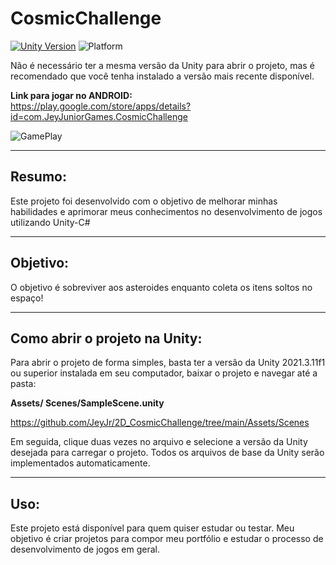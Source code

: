 # CosmicChallenge

[![Unity Version](https://img.shields.io/badge/Unity-2021.3.11f1-blue.svg)](https://unity.com/) 
![Platform](https://img.shields.io/badge/platform-Android-green.svg)

Não é necessário ter a mesma versão da Unity para abrir o projeto, mas é recomendado que você tenha instalado a versão mais recente disponível.

**Link para jogar no ANDROID:** <br>
https://play.google.com/store/apps/details?id=com.JeyJuniorGames.CosmicChallenge


![GamePlay](https://imgs-projetos-jeyjr.netlify.app/imgs/Unity_CosmicChallenge/principal.png)


---

## Resumo:

Este projeto foi desenvolvido com o objetivo de melhorar minhas habilidades e aprimorar meus conhecimentos no desenvolvimento de jogos utilizando Unity-C#

---

## Objetivo:

O objetivo é sobreviver aos asteroides enquanto coleta os itens soltos no espaço!

---

## Como abrir o projeto na Unity:

Para abrir o projeto de forma simples, basta ter a versão da Unity 2021.3.11f1 ou superior instalada em seu computador, baixar o projeto e navegar até a pasta:

**Assets/ Scenes/SampleScene.unity**

https://github.com/JeyJr/2D_CosmicChallenge/tree/main/Assets/Scenes


Em seguida, clique duas vezes no arquivo e selecione a versão da Unity desejada para carregar o projeto. Todos os arquivos de base da Unity serão implementados automaticamente.

---
## Uso:

Este projeto está disponível para quem quiser estudar ou testar. Meu objetivo é criar projetos para compor meu portfólio e estudar o processo de desenvolvimento de jogos em geral.

